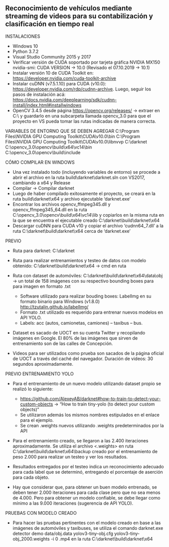 ## Reconocimiento de vehículos mediante streaming de videos para su contabilización y clasificación en tiempo real

INSTALACIONES
-	Windows 10
-	Python 3.7.2
-	Visual Studio Community 2015 y 2017
-	Verificar versión de CUDA soportado por tarjeta gráfica NVIDIA MX150
        nvidia-smi: CUDA VERSION -> 10.0 (Revisado el 07.10.2019 -> 10.1)
-	Instalar versión 10 de CUDA Toolkit en: https://developer.nvidia.com/cuda-toolkit-archive
-	Instalar cuDNN (v7.5.1.10) para CUDA (v10.0): https://developer.nvidia.com/rdp/cudnn-archive. Luego, seguir los pasos de instalación acá: https://docs.nvidia.com/deeplearning/sdk/cudnn-install/index.html#installwindows
-	OpenCV 3.4.5 desde página https://opencv.org/releases/ -> extraer en C:\ y guardarlo en una subcarpeta llamada opencv_3.0 para que el proyecto en VS pueda tomar las rutas indicadas de manera correcta.


VARIABLES DE ENTORNO QUE SE DEBEN AGREGAR
C:\Program Files\NVIDIA GPU Computing Toolkit\CUDA\v10.0\bin
C:\Program Files\NVIDIA GPU Computing Toolkit\CUDA\v10.0\libnvvp
C:\darknet
C:\opencv_3.0\opencv\build\x64\vc14\bin
C:\opencv_3.0\opencv\build\include


CÓMO COMPILAR EN WINDOWS
-	Una vez instalado todo (incluyendo variables de entorno) se procede a abrir el archivo en la ruta build\darknet\darknet.sln con VS2017, cambiando a x64 y Release
-	Compilar -> Compilar darknet
-	Luego de haber compilado exitosamente el proyecto, se creará en la ruta build\darknet\x64 y archivo ejecutable ‘darknet.exe’
-	Encontrar los archivos opencv_ffmpeg345.dll y opencv_ffmpeg345_64.dll en la ruta C:\opencv_3.0\opencv\build\x64\vc14\lib y copiarlos en la misma ruta en la que se encuentra el ejecutable creado C:\darknet\build\darknet\x64
-	Descargar cuDNN para CUDA v10 y copiar el archivo ‘cudnn64_7.dll’ a la ruta C:\darknet\build\darknet\x64 cerca de ‘darknet.exe’


PREVIO
-	Ruta para darknet: C:\darknet

-	Ruta para realizar entrenamientos y testeo de datos con modelo obtenido: C:\darknet\build\darknet\x64 -> cmd en ruta

-	Ruta con dataset de automóviles: C:\darknet\build\darknet\x64\data\obj -> un total de 158 imágenes con su respectivo bounding boxes para para imagen en formato .txt
    - Software utilizado para realizar bouding boxes: LabelImg en su formato binario para Windows (v1.8.0) http://tzutalin.github.io/labelImg/ 
    - Formato .txt utilizado es requerido para entrenar nuevos modelos en API YOLO.
    - Labels: acc (autos, camionetas, camiones) – taxibus – bus.

-	Dataset es sacado de UOCT en su cuenta Twitter y recopilando imágenes en Google. El 80% de las imágenes que sirven de entrenamiento son de las calles de Concepción.

-	Videos para ser utilizados como prueba son sacados de la página oficial de UOCT a través del caché del navegador. Duración de videos: 30 segundos aproximadamente.


PREVIO ENTRENAMIENTO YOLO
-	Para el entrenamiento de un nuevo modelo utilizando dataset propio se realizó lo siguiente:
    - https://github.com/AlexeyAB/darknet#how-to-train-to-detect-your-custom-objects -> “How to train tiny-yolo (to detect your custom objects)”
    - Se utilizaron además los mismos nombres estipulados en el enlace para el ejemplo.
    - Se crean .weights nuevos utilizando .weights predeterminados por la API 

-	Para el entrenamiento creado, se llegaron a las 2.400 iteraciones aproximadamente. Se utiliza el archivo <.weights> en ruta C:\darknet\build\darknet\x64\backup creado por el entrenamiento de peso 2.000 para realizar un testeo y ver los resultados. 

-	Resultados entregados por el testeo indica un reconocimiento adecuado para cada label que se determinó, entregando el porcentaje de aserción para cada objeto.

-	Hay que considerar que, para obtener un buen modelo entrenado, se deben tener 2.000 iteraciones para cada clase pero que no sea menos de 4.000. Pero para obtener un modelo confiable, se debe llegar como mínimo a las 9.000 iteraciones (sugerencia de API YOLO).

PRUEBAS CON MODELO CREADO
-	Para hacer las pruebas pertinentes con el modelo creado en base a las imágenes de automóviles y taxibuses, se utiliza el comando darknet.exe detector demo data/obj.data yolov3-tiny-obj.cfg yolov3-tiny-obj_2000.weights -i 0 <archivo-de-video>.mp4 en la ruta C:\darknet\build\darknet\x64